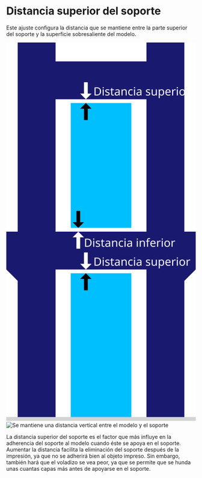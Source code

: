 Distancia superior del soporte
====
Este ajuste configura la distancia que se mantiene entre la parte superior del soporte y la superficie sobresaliente del modelo.

<!--screenshot {
"image_path": "support_z_distance.png",
"models": [{"script": "rack.scad"}],
"camera_position": [0, 129, 11],
"settings": {
    "support_enable": true,
    "support_z_distance": 1
},
"colours": 32
}-->
![La distancia superior entre el modelo azul oscuro y el soporte azul claro](../images/support_top_bottom_distance.svg)
![Se mantiene una distancia vertical entre el modelo y el soporte](../images/support_z_distance.png)

La distancia superior del soporte es el factor que más influye en la adherencia del soporte al modelo cuando éste se apoya en el soporte. Aumentar la distancia facilita la eliminación del soporte después de la impresión, ya que no se adherirá bien al objeto impreso. Sin embargo, también hará que el voladizo se vea peor, ya que se permite que se hunda unas cuantas capas más antes de apoyarse en el soporte.